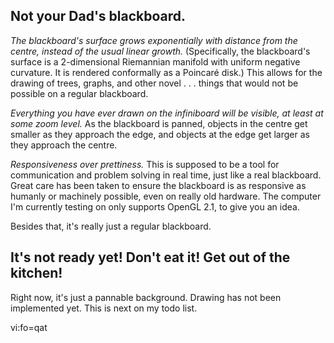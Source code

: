 ## Not your Dad's blackboard.

*The blackboard's surface grows exponentially with distance from the centre,
instead of the usual linear growth.* (Specifically, the blackboard's surface is
a 2-dimensional Riemannian manifold with uniform negative curvature.  It is
rendered conformally as a Poincaré disk.) This allows for the drawing of trees,
graphs, and other novel . . . things that would not be possible on a regular
blackboard.

*Everything you have ever drawn on the infiniboard will be visible, at least at
some zoom level.* As the blackboard is panned, objects in the centre get
smaller as they approach the edge, and objects at the edge get larger as they
approach the centre.

*Responsiveness over prettiness.* This is supposed to be a tool for
communication and problem solving in real time, just like a real blackboard.
Great care has been taken to ensure the blackboard is as responsive as humanly
or machinely possible, even on really old hardware. The computer I'm currently
testing on only supports OpenGL 2.1, to give you an idea.

Besides that, it's really just a regular blackboard.

## It's not ready yet! Don't eat it! Get out of the kitchen!

Right now, it's just a pannable background. Drawing has not been implemented
yet. This is next on my todo list.



 vi:fo=qat

